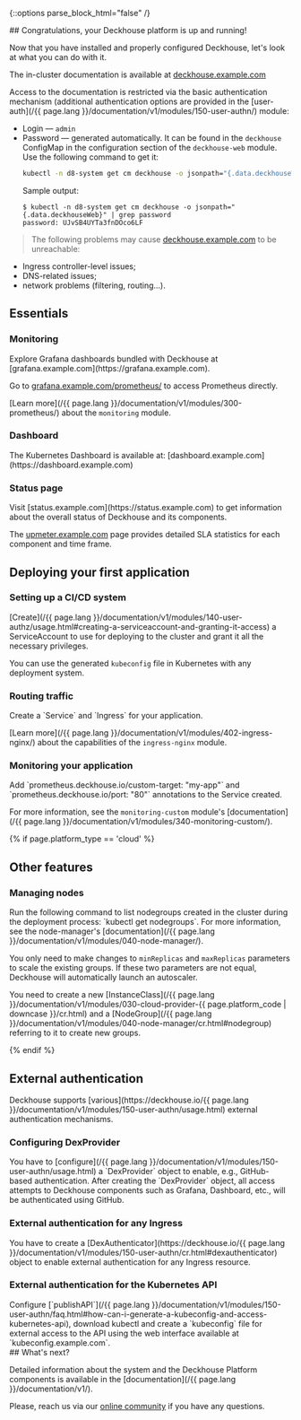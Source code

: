 <script type="text/javascript" src='{{ assets["getting-started.js"].digest_path }}'></script>
<script type="text/javascript" src='{{ assets["getting-started-finish.js"].digest_path }}'></script>
<script type="text/javascript" src='{{ assets["bcrypt.js"].digest_path }}'></script>

{::options parse_block_html="false" /}

<div markdown="1">
## Congratulations, your Deckhouse platform is up and running!

Now that you have installed and properly configured Deckhouse, let's look at what you can do with it.

The in-cluster documentation is available at [deckhouse.example.com](https://deckhouse.example.com)

Access to the documentation is restricted via the basic authentication mechanism (additional authentication options are provided in the [user-auth](/{{ page.lang }}/documentation/v1/modules/150-user-authn/) module:
- Login — `admin`
- Password — generated automatically. It can be found in the `deckhouse` ConfigMap in the configuration section of the `deckhouse-web` module. Use the following command to get it:
  ```bash
  kubectl -n d8-system get cm deckhouse -o jsonpath="{.data.deckhouseWeb}" | grep password
  ```
  Sample output:
  ```
  $ kubectl -n d8-system get cm deckhouse -o jsonpath="{.data.deckhouseWeb}" | grep password 
  password: UJvSB4UYTa3fnDOco6LF
  ```

>  The following problems may cause [deckhouse.example.com](https://deckhouse.example.com) to be unreachable:
- Ingress controller-level issues;
- DNS-related issues;
- network problems (filtering, routing...).
</div>

<section class="cards-blocks">
<div class="cards-blocks__content container">
<h2 class="cards-blocks__title text_h2">
Essentials
</h2>
<div class="cards-blocks__cards">

<div class="cards-item cards-item_inverse">
<h3 class="cards-item__title text_h3">
Monitoring
</h3>
<div class="cards-item__text" markdown="1">
Explore Grafana dashboards bundled with Deckhouse at [grafana.example.com](https://grafana.example.com).

Go to [grafana.example.com/prometheus/](https://grafana.example.com/prometheus/) to access Prometheus directly.

[Learn more](/{{ page.lang }}/documentation/v1/modules/300-prometheus/) about the `monitoring` module.
</div>
</div>

<div class="cards-item cards-item_inverse">
<h3 class="cards-item__title text_h3">
Dashboard
</h3>
<div class="cards-item__text" markdown="1">
The Kubernetes Dashboard is available at: [dashboard.example.com](https://dashboard.example.com)
</div>
</div>

<div class="cards-item cards-item_inverse">
<h3 class="cards-item__title text_h3">
Status page
</h3>
<div class="cards-item__text" markdown="1">
Visit [status.example.com](https://status.example.com) to get information about the overall status of Deckhouse and its components.

The [upmeter.example.com](https://upmeter.example.com) page provides detailed SLA statistics for each component and time frame.
</div>
</div>

</div>
</div>
</section>

<section class="cards-blocks">
<div class="cards-blocks__content container">
<h2 class="cards-blocks__title text_h2">
Deploying your first application
</h2>
<div class="cards-blocks__cards">

<div class="cards-item cards-item_inverse">
<h3 class="cards-item__title text_h3">
Setting up a CI/CD system
</h3>
<div class="cards-item__text" markdown="1">
[Create](/{{ page.lang }}/documentation/v1/modules/140-user-authz/usage.html#creating-a-serviceaccount-and-granting-it-access) a ServiceAccount to use for deploying to the cluster and grant it all the necessary privileges.

You can use the generated `kubeconfig` file in Kubernetes with any deployment system.
</div>
</div>

<div class="cards-item cards-item_inverse">
<h3 class="cards-item__title text_h3">
Routing traffic
</h3>
<div class="cards-item__text" markdown="1">
Create a `Service` and `Ingress` for your application.

[Learn more](/{{ page.lang }}/documentation/v1/modules/402-ingress-nginx/) about the capabilities of the `ingress-nginx` module.
</div>
</div>

<div class="cards-item cards-item_inverse">
<h3 class="cards-item__title text_h3">
Monitoring your application
</h3>
<div class="cards-item__text" markdown="1">
Add `prometheus.deckhouse.io/custom-target: "my-app"` and `prometheus.deckhouse.io/port: "80"` annotations to the Service created.

For more information, see the `monitoring-custom` module's [documentation](/{{ page.lang }}/documentation/v1/modules/340-monitoring-custom/).
</div>
</div>

</div>
</div>
</section>

{% if page.platform_type == 'cloud' %}
<section class="cards-blocks">
<div class="cards-blocks__content container">
<h2 class="cards-blocks__title text_h2">
Other features
</h2>
<div class="cards-blocks__cards">

<div class="cards-item cards-item_inverse" style="width: 100%">
<h3 class="cards-item__title text_h3">
Managing nodes
</h3>
<div class="cards-item__text" markdown="1">
Run the following command to list nodegroups created in the cluster during the deployment process: `kubectl get nodegroups`. For more information, see the node-manager's [documentation](/{{ page.lang }}/documentation/v1/modules/040-node-manager/).

You only need to make changes to `minReplicas` and `maxReplicas` parameters to scale the existing groups. If these two parameters are not equal, Deckhouse will automatically launch an autoscaler.

You need to create a new
[InstanceClass](/{{ page.lang }}/documentation/v1/modules/030-cloud-provider-{{ page.platform_code | downcase }}/cr.html) and a
[NodeGroup](/{{ page.lang }}/documentation/v1/modules/040-node-manager/cr.html#nodegroup) referring to it to create new groups.
</div>
</div>

</div>
</div>
</section>
{% endif %}

<section class="cards-blocks">
<div class="cards-blocks__content container">
<h2 class="cards-blocks__title text_h2">
External authentication
</h2>
<div markdown="1">
Deckhouse supports [various](https://deckhouse.io/{{ page.lang }}/documentation/v1/modules/150-user-authn/usage.html)
external authentication mechanisms.
</div>
<div class="cards-blocks__cards">

<div class="cards-item cards-item_inverse">
<h3 class="cards-item__title text_h3">
Configuring DexProvider
</h3>
<div class="cards-item__text" markdown="1">
You have to [configure](/{{ page.lang }}/documentation/v1/modules/150-user-authn/usage.html) a
`DexProvider` object to enable, e.g., GitHub-based authentication. After creating the `DexProvider` object, all access attempts to Deckhouse components such as Grafana, Dashboard, etc., 
will be authenticated using GitHub.
</div>
</div>

<div class="cards-item cards-item_inverse">
<h3 class="cards-item__title text_h3">
External authentication for any Ingress
</h3>
<div class="cards-item__text" markdown="1">
You have to create a [DexAuthenticator](https://deckhouse.io/{{ page.lang }}/documentation/v1/modules/150-user-authn/cr.html#dexauthenticator) object to enable external authentication for any Ingress resource.
</div>
</div>

<div class="cards-item cards-item_inverse">
<h3 class="cards-item__title text_h3">
External authentication for the Kubernetes API
</h3>
<div class="cards-item__text" markdown="1">
Configure
[`publishAPI`](/{{ page.lang }}/documentation/v1/modules/150-user-authn/faq.html#how-can-i-generate-a-kubeconfig-and-access-kubernetes-api), download kubectl
and create a `kubeconfig` file for external access to the API using the web interface available at `kubeconfig.example.com`.
</div>
</div>

</div>
</div>
</section>

<div markdown="1">
## What's next?

Detailed information about the system and the Deckhouse Platform components is available in the [documentation](/{{ page.lang }}/documentation/v1/).

Please, reach us via our [online community](/en/community/about.html#online-community) if you have any questions.
</div>
